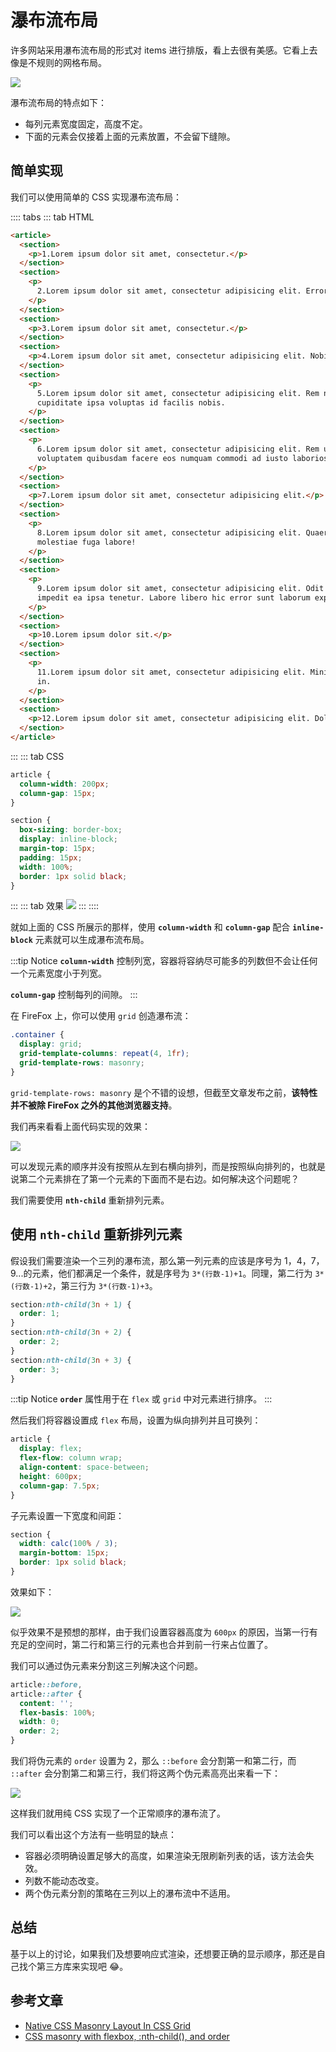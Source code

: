 # 瀑布流布局

许多网站采用瀑布流布局的形式对 items 进行排版，看上去很有美感。它看上去像是不规则的网格布局。

![](http://picstore.lliiooiill.cn/pintrest.jpg)

瀑布流布局的特点如下：

- 每列元素宽度固定，高度不定。
- 下面的元素会仅接着上面的元素放置，不会留下缝隙。

## 简单实现

我们可以使用简单的 CSS 实现瀑布流布局：

:::: tabs
::: tab HTML

```html
<article>
  <section>
    <p>1.Lorem ipsum dolor sit amet, consectetur.</p>
  </section>
  <section>
    <p>
      2.Lorem ipsum dolor sit amet, consectetur adipisicing elit. Error aliquid reprehenderit expedita odio beatae est.
    </p>
  </section>
  <section>
    <p>3.Lorem ipsum dolor sit amet, consectetur.</p>
  </section>
  <section>
    <p>4.Lorem ipsum dolor sit amet, consectetur adipisicing elit. Nobis quaerat suscipit ad.</p>
  </section>
  <section>
    <p>
      5.Lorem ipsum dolor sit amet, consectetur adipisicing elit. Rem nihil alias amet dolores fuga totam sequi a
      cupiditate ipsa voluptas id facilis nobis.
    </p>
  </section>
  <section>
    <p>
      6.Lorem ipsum dolor sit amet, consectetur adipisicing elit. Rem ut debitis dolorum earum expedita eveniet
      voluptatem quibusdam facere eos numquam commodi ad iusto laboriosam rerum aliquam.
    </p>
  </section>
  <section>
    <p>7.Lorem ipsum dolor sit amet, consectetur adipisicing elit.</p>
  </section>
  <section>
    <p>
      8.Lorem ipsum dolor sit amet, consectetur adipisicing elit. Quaerat architecto quis tenetur fugiat veniam iste
      molestiae fuga labore!
    </p>
  </section>
  <section>
    <p>
      9.Lorem ipsum dolor sit amet, consectetur adipisicing elit. Odit accusamus tempore at porro officia rerum est
      impedit ea ipsa tenetur. Labore libero hic error sunt laborum expedita.
    </p>
  </section>
  <section>
    <p>10.Lorem ipsum dolor sit.</p>
  </section>
  <section>
    <p>
      11.Lorem ipsum dolor sit amet, consectetur adipisicing elit. Minima asperiores eveniet vero velit eligendi aliquid
      in.
    </p>
  </section>
  <section>
    <p>12.Lorem ipsum dolor sit amet, consectetur adipisicing elit. Doloribus dolorem maxime minima animi cum.</p>
  </section>
</article>
```

:::
::: tab CSS

```css {2-3,8}
article {
  column-width: 200px;
  column-gap: 15px;
}

section {
  box-sizing: border-box;
  display: inline-block;
  margin-top: 15px;
  padding: 15px;
  width: 100%;
  border: 1px solid black;
}
```

:::
::: tab 效果
![](http://picstore.lliiooiill.cn/1625974582%281%29.jpg)
:::
::::

就如上面的 CSS 所展示的那样，使用 **`column-width`** 和 **`column-gap`** 配合 **`inline-block`** 元素就可以生成瀑布流布局。

:::tip Notice
**`column-width`** 控制列宽，容器将容纳尽可能多的列数但不会让任何一个元素宽度小于列宽。

**`column-gap`** 控制每列的间隙。
:::

在 FireFox 上，你可以使用 `grid` 创造瀑布流：

```css
.container {
  display: grid;
  grid-template-columns: repeat(4, 1fr);
  grid-template-rows: masonry;
}
```

`grid-template-rows: masonry` 是个不错的设想，但截至文章发布之前，**该特性并不被除 FireFox 之外的其他浏览器支持**。

我们再来看看上面代码实现的效果：

![](http://picstore.lliiooiill.cn/1625974582%281%29.jpg)

可以发现元素的顺序并没有按照从左到右横向排列，而是按照纵向排列的，也就是说第二个元素排在了第一个元素的下面而不是右边。如何解决这个问题呢？

我们需要使用 **`nth-child`** 重新排列元素。

## 使用 `nth-child` 重新排列元素

假设我们需要渲染一个三列的瀑布流，那么第一列元素的应该是序号为 1，4，7，9...的元素，他们都满足一个条件，就是序号为 `3*(行数-1)+1`。同理，第二行为 `3*(行数-1)+2`，第三行为 `3*(行数-1)+3`。

```css
section:nth-child(3n + 1) {
  order: 1;
}
section:nth-child(3n + 2) {
  order: 2;
}
section:nth-child(3n + 3) {
  order: 3;
}
```

:::tip Notice
**`order`** 属性用于在 `flex` 或 `grid` 中对元素进行排序。
:::

然后我们将容器设置成 `flex` 布局，设置为纵向排列并且可换列：

```css {2-3}
article {
  display: flex;
  flex-flow: column wrap;
  align-content: space-between;
  height: 600px;
  column-gap: 7.5px;
}
```

子元素设置一下宽度和间距：

```css
section {
  width: calc(100% / 3);
  margin-bottom: 15px;
  border: 1px solid black;
}
```

效果如下：

![](http://picstore.lliiooiill.cn/1625980997%281%29.jpg)

似乎效果不是预想的那样，由于我们设置容器高度为 `600px` 的原因，当第一行有充足的空间时，第二行和第三行的元素也合并到前一行来占位置了。

我们可以通过伪元素来分割这三列解决这个问题。

```css {4,6}
article::before,
article::after {
  content: '';
  flex-basis: 100%;
  width: 0;
  order: 2;
}
```

我们将伪元素的 `order` 设置为 2，那么 `::before` 会分割第一和第二行，而 `::after` 会分割第二和第三行，我们将这两个伪元素高亮出来看一下：

![](http://picstore.lliiooiill.cn/1625981792%281%29.jpg)

这样我们就用纯 CSS 实现了一个正常顺序的瀑布流了。

我们可以看出这个方法有一些明显的缺点：

- 容器必须明确设置足够大的高度，如果渲染无限刷新列表的话，该方法会失效。
- 列数不能动态改变。
- 两个伪元素分割的策略在三列以上的瀑布流中不适用。

## 总结

基于以上的讨论，如果我们及想要响应式渲染，还想要正确的显示顺序，那还是自己找个第三方库来实现吧 😂。

## 参考文章

- [Native CSS Masonry Layout In CSS Grid](https://www.smashingmagazine.com/native-css-masonry-layout-css-grid/)
- [CSS masonry with flexbox, :nth-child(), and order](https://tobiasahlin.com/blog/masonry-with-css/)
